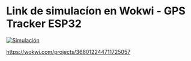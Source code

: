 # Link de simulacíon en Wokwi - GPS Tracker ESP32
[![Simulación](https://img.shields.io/badge/-Simulación-blue)](https://wokwi.com/projects/368012244711725057)

https://wokwi.com/projects/368012244711725057